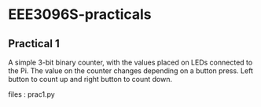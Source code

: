 # EEE3096S-practicals

## Practical 1

A simple 3-bit binary counter, with the values placed
on LEDs connected to the Pi. The value on the counter changes depending on a button
press. Left button to count up and right button to count down.

files : prac1.py

